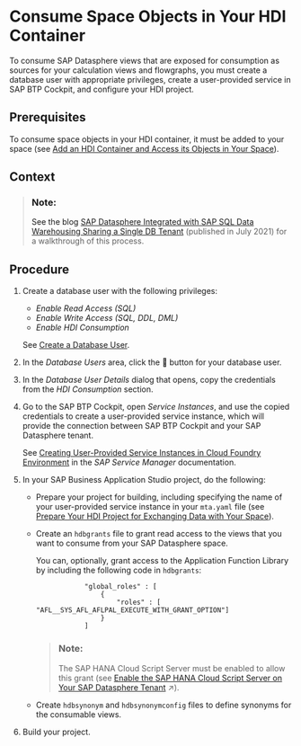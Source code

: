 <!-- loio656eebc2ced14ec09afa455224fa9a98 -->

<link rel="stylesheet" type="text/css" href="../css/sap-icons.css"/>

# Consume Space Objects in Your HDI Container

To consume SAP Datasphere views that are exposed for consumption as sources for your calculation views and flowgraphs, you must create a database user with appropriate privileges, create a user-provided service in SAP BTP Cockpit, and configure your HDI project.



<a name="loio656eebc2ced14ec09afa455224fa9a98__prereq_nvw_np1_t2c"/>

## Prerequisites

To consume space objects in your HDI container, it must be added to your space \(see [Add an HDI Container and Access its Objects in Your Space](add-an-hdi-container-and-access-its-objects-in-your-s-5d55da5.md)\).



<a name="loio656eebc2ced14ec09afa455224fa9a98__context_jdt_wv2_pmb"/>

## Context

> ### Note:  
> See the blog [SAP Datasphere Integrated with SAP SQL Data Warehousing Sharing a Single DB Tenant](https://blogs.sap.com/2020/07/01/sap-data-warehouse-cloud-integrated-with-sap-sql-data-warehousing-sharing-a-single-db-tenant/) \(published in July 2021\) for a walkthrough of this process.



<a name="loio656eebc2ced14ec09afa455224fa9a98__steps_gj3_sh4_5mb"/>

## Procedure

1.  Create a database user with the following privileges:

    -   *Enable Read Access \(SQL\)*
    -   *Enable Write Access \(SQL, DDL, DML\)*
    -   *Enable HDI Consumption*

    See [Create a Database User](../Integrating-Data-Via-Database-Users/Open-SQL-Schema/create-a-database-user-798e3fd.md).

2.  In the *Database Users* area, click the <span class="FPA-icons-V3"></span> button for your database user.

3.  In the *Database User Details* dialog that opens, copy the credentials from the *HDI Consumption* section.

4.  Go to the SAP BTP Cockpit, open *Service Instances*, and use the copied credentials to create a user-provided service instance, which will provide the connection between SAP BTP Cockpit and your SAP Datasphere tenant.

    See [Creating User-Provided Service Instances in Cloud Foundry Environment](https://help.sap.com/viewer/09cc82baadc542a688176dce601398de/Cloud/en-US/7c0125b78d744de6bed4595351fd120e.html) in the *SAP Service Manager* documentation.

5.  In your SAP Business Application Studio project, do the following:

    -   Prepare your project for building, including specifying the name of your user-provided service instance in your `mta.yaml` file \(see [Prepare Your HDI Project for Exchanging Data with Your Space](prepare-your-hdi-project-for-exchanging-data-with-you-a94e163.md)\).
    -   Create an `hdbgrants` file to grant read access to the views that you want to consume from your SAP Datasphere space.

        You can, optionally, grant access to the Application Function Library by including the following code in `hdbgrants`:

        ```
                	"global_roles" : [
                    	{
                        	"roles" : [ "AFL__SYS_AFL_AFLPAL_EXECUTE_WITH_GRANT_OPTION"]
                    	}
                	]			
        
        ```

        > ### Note:  
        > The SAP HANA Cloud Script Server must be enabled to allow this grant \(see [Enable the SAP HANA Cloud Script Server on Your SAP Datasphere Tenant](https://help.sap.com/viewer/935116dd7c324355803d4b85809cec97/DEV_CURRENT/en-US/287194276a7d4d778ec98fdde5f61335.html "You can enable the SAP HANA Cloud script server on your SAP Datasphere tenant to access the SAP HANA Automated Predictive Library (APL) and SAP HANA Predictive Analysis Library (PAL) machine learning libraries.") :arrow_upper_right:\).

    -   Create `hdbsynonym` and `hdbsynonymconfig` files to define synonyms for the consumable views.

6.  Build your project.


